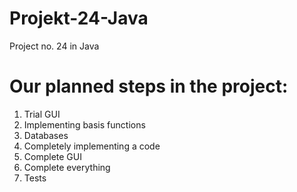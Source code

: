 Projekt-24-Java
===============

Project no. 24 in Java


Our planned steps in the project:
===============
1. Trial GUI
2. Implementing basis functions
3. Databases
4. Completely implementing a code
5. Complete GUI
6. Complete everything
7. Tests
